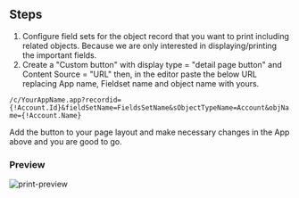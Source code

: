 ## Steps

1. Configure field sets for the object record that you want to print including related objects. Because we are only interested in displaying/printing the important fields.
2. Create a "Custom button" with display type = "detail page button"  and Content Source = "URL" then, in the editor paste the below URL replacing App name, Fieldset name and object name with yours.

`/c/YourAppName.app?recordid={!Account.Id}&fieldSetName=FieldsSetName&sObjectTypeName=Account&objName={!Account.Name}`

Add the button to your page layout and make necessary changes in the App above and you are good to go.

### Preview
![print-preview](/Assets/Images/Print-preview.png)
